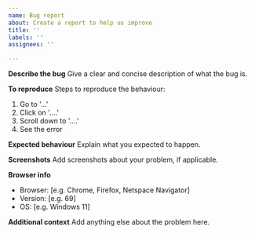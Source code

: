 ```yaml
---
name: Bug report
about: Create a report to help us improve
title: ''
labels: ''
assignees: ''

---
```


**Describe the bug**
Give a clear and concise description of what the bug is.

**To reproduce**
Steps to reproduce the behaviour:
1. Go to '...'
2. Click on '....'
3. Scroll down to '....'
4. See the error

**Expected behaviour**
Explain what you expected to happen.

**Screenshots**
Add screenshots about your problem, if applicable.

**Browser info**
 - Browser: [e.g. Chrome, Firefox, Netspace Navigator]
 - Version: [e.g. 69]
 - OS: [e.g. Windows 11]

**Additional context**
Add anything else about the problem here.
